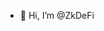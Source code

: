 - 👋 Hi, I’m @ZkDeFi

<!---
ZkDeFi/ZkDeFi is a ✨ special ✨ repository because its `README.md` (this file) appears on your GitHub profile.
You can click the Preview link to take a look at your changes.
--->
